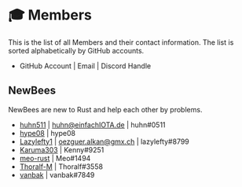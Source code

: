 # 🎓 Members

This is the list of all Members and their contact information.
The list is sorted alphabetically by GitHub accounts.

- GitHub Account | Email | Discord Handle

## NewBees

NewBees are new to Rust and help each other by problems.
- <a href="https://github.com/huhn511" target="blank">huhn511</a> | <huhn@einfachIOTA.de> | huhn#0511
- <a href="https://github.com/hype08" target="blank">hype08</a> | hype08
- <a href="https://github.com/lazylefteye" target="blank">Lazylefty1</a> | <oezguer.alkan@gmx.ch> | lazylefty#8799
- <a href="https://github.com/Karuma303" target="_blank">Karuma303</a> | Ƙenny#9251
- <a href="https://github.com/meo-rust" target="_blank">meo-rust</a> | Meo#1494
- <a href="https://github.com/Thoralf-M" target="_blank">Thoralf-M</a> | Thoralf#3558
- <a href="https://github.com/vanbak" target="_blank">vanbak</a> | vanbak#7849